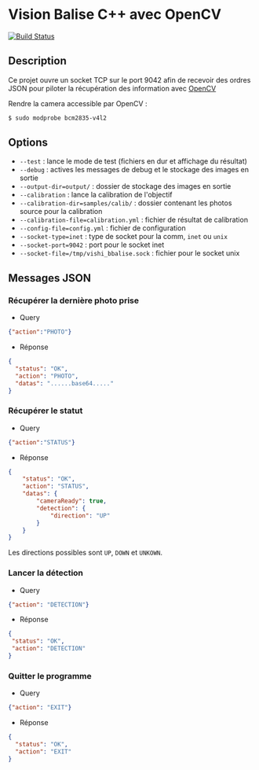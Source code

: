 # Vision Balise C++ avec OpenCV
[![Build Status](https://travis-ci.org/ARIG-Robotique/vision-balise.svg?branch=master)](https://travis-ci.org/ARIG-Robotique/vision-balise)

## Description

Ce projet ouvre un socket TCP sur le port 9042 afin de recevoir des ordres
JSON pour piloter la récupération des information avec [OpenCV](https://opencv.org/)

Rendre la camera accessible par OpenCV :
```bash
$ sudo modprobe bcm2835-v4l2
```

## Options

- `--test` : lance le mode de test (fichiers en dur et affichage du résultat)
- `--debug` : actives les messages de debug et le stockage des images en sortie
- `--output-dir=output/` : dossier de stockage des images en sortie
- `--calibration` : lance la calibration de l'objectif
- `--calibration-dir=samples/calib/` : dossier contenant les photos source pour la calibration
- `--calibration-file=calibration.yml` : fichier de résultat de calibration
- `--config-file=config.yml` : fichier de configuration
- `--socket-type=inet` : type de socket pour la comm, `inet` ou `unix`
- `--socket-port=9042` : port pour le socket inet
- `--socket-file=/tmp/vishi_bbalise.sock` : fichier pour le socket unix


## Messages JSON

### Récupérer la dernière photo prise

* Query
```json
{"action":"PHOTO"}
```

* Réponse
```json
{
  "status": "OK",
  "action": "PHOTO",
  "datas": "......base64....."
}
```

### Récupérer le statut

* Query
```json
{"action":"STATUS"}
```

* Réponse
```json
{
    "status": "OK",
    "action": "STATUS",
    "datas": {
        "cameraReady": true,
        "detection": {
            "direction": "UP"
        }
    }
}
```

Les directions possibles sont `UP`, `DOWN` et `UNKOWN`.

### Lancer la détection

* Query
```json
{"action": "DETECTION"}
```

* Réponse
```json
{
 "status": "OK",
 "action": "DETECTION"
}
```

### Quitter le programme

* Query
```json
{"action": "EXIT"}
```

* Réponse
```json
{
  "status": "OK",
  "action": "EXIT"
}
```
